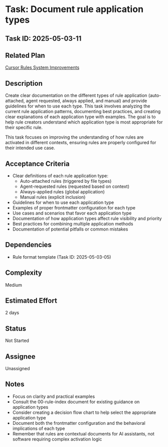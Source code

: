 # Task: Document rule application types

## Task ID: 2025-05-03-11

## Related Plan

[Cursor Rules System Improvements](../plans/cursor-rules-improvement.md)

## Description

Create clear documentation on the different types of rule application (auto-attached, agent requested, always applied, and manual) and provide guidelines for when to use each type. This task involves analyzing the current rule application patterns, documenting best practices, and creating clear explanations of each application type with examples. The goal is to help rule creators understand which application type is most appropriate for their specific rule.

This task focuses on improving the understanding of how rules are activated in different contexts, ensuring rules are properly configured for their intended use case.

## Acceptance Criteria

- Clear definitions of each rule application type:
  - Auto-attached rules (triggered by file types)
  - Agent-requested rules (requested based on context)
  - Always-applied rules (global application)
  - Manual rules (explicit inclusion)
- Guidelines for when to use each application type
- Examples of proper frontmatter configuration for each type
- Use cases and scenarios that favor each application type
- Documentation of how application types affect rule visibility and priority
- Best practices for combining multiple application methods
- Documentation of potential pitfalls or common mistakes

## Dependencies

- Rule format template (Task ID: 2025-05-03-05)

## Complexity

Medium

## Estimated Effort

2 days

## Status

Not Started

## Assignee

Unassigned

## Notes

- Focus on clarity and practical examples
- Consult the 00-rule-index document for existing guidance on application types
- Consider creating a decision flow chart to help select the appropriate application type
- Document both the frontmatter configuration and the behavioral implications of each type
- Remember that rules are contextual documents for AI assistants, not software requiring complex activation logic
